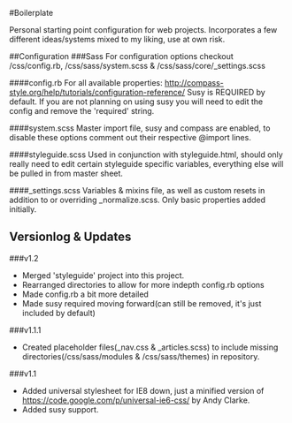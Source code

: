 #Boilerplate

Personal starting point configuration for web projects.  Incorporates a few different ideas/systems mixed to my liking, use at own risk.

##Configuration
###Sass
For configuration options checkout /css/config.rb, /css/sass/system.scss & /css/sass/core/_settings.scss

####config.rb
For all available properties: http://compass-style.org/help/tutorials/configuration-reference/
Susy is REQUIRED by default.  If you are not planning on using susy you will need to edit the config and remove the 'required' string.

####system.scss
Master import file, susy and compass are enabled, to disable these options comment out their respective @import lines.

####styleguide.scss
Used in conjunction with styleguide.html, should only really need to edit certain styleguide specific variables, everything else will be pulled in from master sheet.

####_settings.scss
Variables & mixins file, as well as custom resets in addition to or overriding _normalize.scss.  Only basic properties added initially.

## Versionlog & Updates
###v1.2
+ Merged 'styleguide' project into this project.
+ Rearranged directories to allow for more indepth config.rb options
+ Made config.rb a bit more detailed
+ Made susy required moving forward(can still be removed, it's just included by default)

###v1.1.1
+ Created placeholder files(_nav.css & _articles.scss) to include missing directories(/css/sass/modules & /css/sass/themes) in repository.

###v1.1
+ Added universal stylesheet for IE8 down, just a minified version of https://code.google.com/p/universal-ie6-css/ by Andy Clarke.
+ Added susy support.